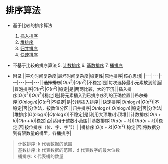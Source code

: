 # 排序算法

- 基于比较的排序算法
    1. [插入排序](计算机算法设计与分析/排序算法/插入排序.md)
    2. [堆排序](计算机算法设计与分析/排序算法/堆排序.md)
    3. [归并排序](计算机算法设计与分析/排序算法/归并排序.md)
    4. [快速排序](计算机算法设计与分析/排序算法/快速排序.md)
- 不基于比较的排序算法
    5. [计数排序](计算机算法设计与分析/排序算法/计数排序.md)
    6. [基数排序](计算机算法设计与分析/排序算法/基数排序.md)
    7. [桶排序](计算机算法设计与分析/排序算法/桶排序.md)

- 附录
||平均时间复杂度|最坏时间复杂度|稳定性|原地排序|核心思想|
|---|---|---|---|---|---|
|~~选择排序~~|$O(n^2)$|$O(n^2)$|不稳定|是|每次选择最小元素放到前面|
|~~冒泡排序~~|$O(n^2)$|$O(n^2)$|稳定|是|两两比较，大的下沉|
|插入排序|$O(n^2)$|$O(n^2)$|稳定|是|将元素插入到已排序序列的正确位置|
|~~希尔排序~~|$O(n \log n)$|$O(n^2)$|不稳定|是|分组插入排序|
|快速排序|$O(n \log n)$|$O(n^2)$|不稳定|否|分治法，按数值分区|
|归并排序|$O(n \log n)$|$O(n \log n)$|稳定|否|分治法|
|堆排序|$O(n \log n)$|$O(n \log n)$|不稳定|是|利用大顶堆/小顶堆|
|计数排序|$O(n+k)$|$O(n+k)$|稳定|否|适用于整数小范围|
|基数排序|$O(d(n+k))$|$O(d(n+k))$|稳定|否|按位排序（位、字、字节）|
|桶排序|$O(n+k)$|$O(n^2)$|稳定|否|将数据分到有限数量的桶里，各桶排序|

> 计数排序: k 代表数据的范围  
> 基数排序: k 代表数据的范围，d 代表数字的最大位数  
> 桶排序: k 代表桶的数量

